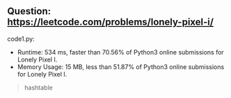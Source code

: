 ## Question: https://leetcode.com/problems/lonely-pixel-i/

code1.py:
* Runtime: 534 ms, faster than 70.56% of Python3 online submissions for Lonely Pixel I.
* Memory Usage: 15 MB, less than 51.87% of Python3 online submissions for Lonely Pixel I.
> hashtable